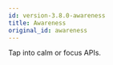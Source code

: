 ```yaml
---
id: version-3.8.0-awareness
title: Awareness
original_id: awareness
---
```

Tap into calm or focus APIs.